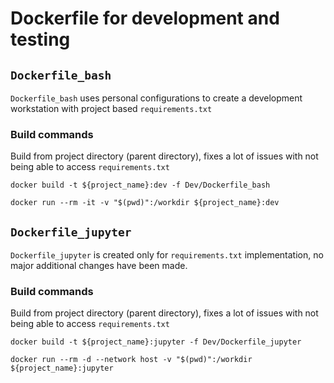 # Dockerfile for development and testing

## `Dockerfile_bash`
`Dockerfile_bash` uses personal configurations to create a development workstation with project based `requirements.txt` 

### Build commands
Build from project directory (parent directory), fixes a lot of issues with not being able to access `requirements.txt`

`docker build -t ${project_name}:dev -f Dev/Dockerfile_bash`

`docker run --rm -it -v "$(pwd)":/workdir ${project_name}:dev`

## `Dockerfile_jupyter`

`Dockerfile_jupyter` is created only for `requirements.txt` implementation, no major additional changes have been made.

### Build commands

Build from project directory (parent directory), fixes a lot of issues with not being able to access `requirements.txt`

`docker build -t ${project_name}:jupyter -f Dev/Dockerfile_jupyter`

`docker run --rm -d --network host -v "$(pwd)":/workdir ${project_name}:jupyter`
